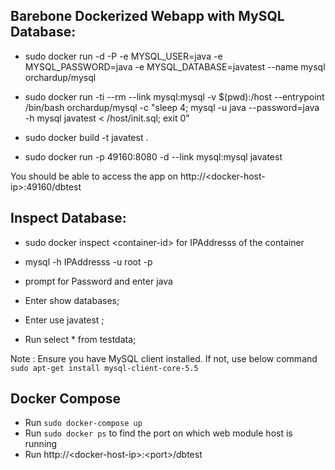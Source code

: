 
## Barebone Dockerized Webapp with MySQL Database: 

* sudo docker run -d -P -e MYSQL_USER=java -e MYSQL_PASSWORD=java -e MYSQL_DATABASE=javatest --name mysql orchardup/mysql

* sudo docker run -ti --rm --link mysql:mysql -v $(pwd):/host --entrypoint /bin/bash orchardup/mysql -c "sleep 4; mysql -u java --password=java -h mysql javatest < /host/init.sql; exit 0"

* sudo docker build -t javatest .

* sudo docker run -p 49160:8080 -d --link mysql:mysql javatest


You should be able to access the app on http://\<docker-host-ip\>:49160/dbtest

## Inspect Database:

* sudo docker inspect \<container-id\> for IPAddresss of the container

* mysql -h IPAddresss -u root -p


* prompt for Password and enter java

* Enter show databases;

* Enter use javatest ; 

* Run select * from testdata;

Note : Ensure you have MySQL client installed. If not, use below command
`sudo apt-get install mysql-client-core-5.5`

## Docker Compose

* Run `sudo docker-compose up`
* Run `sudo docker ps` to find the port on which web module host is running
* Run http://\<docker-host-ip\>:\<port\>/dbtest

